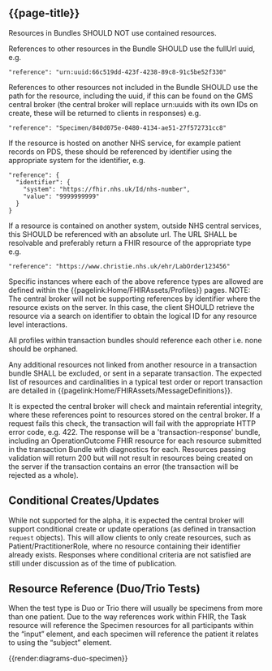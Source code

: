 ## {{page-title}}

Resources in Bundles SHOULD NOT use contained resources. 

References to other resources in the Bundle SHOULD use the fullUrl uuid, e.g. 

```
"reference": "urn:uuid:66c519dd-423f-4238-89c8-91c5be52f330"
```

References to other resources not included in the Bundle SHOULD use the path for the resource, including the uuid, if this can be found on the GMS central broker (the central broker will replace urn:uuids with its own IDs on create, these will be returned to clients in responses) e.g. 

```
"reference": "Specimen/840d075e-0480-4134-ae51-27f572731cc8"
```

If the resource is hosted on another NHS service, for example patient records on PDS, these should be referenced by identifier using the appropriate system for the identifier, e.g. 

```
"reference": {
  "identifier": {
    "system": "https://fhir.nhs.uk/Id/nhs-number",
    "value": "9999999999"
  }
}
```

If a resource is contained on another system, outside NHS central services, this SHOULD be referenced with an absolute url. The URL SHALL be resolvable and preferably return a FHIR resource of the appropriate type e.g.

```
"reference": "https://www.christie.nhs.uk/ehr/LabOrder123456"
```

Specific instances where each of the above reference types are allowed are defined within the {{pagelink:Home/FHIRAssets/Profiles}} pages. NOTE: The central broker will not be supporting references by identifier where the resource exists on the server. In this case, the client SHOULD retrieve the resource via a search on identifier to obtain the logical ID for any resource level interactions.

All profiles within transaction bundles should reference each other i.e. none should be orphaned.

Any additional resources not linked from another resource in a transaction bundle SHALL be excluded, or sent in a separate transaction. The expected list of resources and cardinalities in a typical test order or report transaction are detailed in {{pagelink:Home/FHIRAssets/MessageDefinitions}}.

It is expected the central broker will check and maintain referential integrity, where these references point to resources stored on the central broker. If a request fails this check, the transaction will fail with the appropriate HTTP error code, e.g. 422. The response will be a 'transaction-response' bundle, including an OperationOutcome FHIR resource for each resource submitted in the transaction Bundle with diagnostics for each. Resources passing validation will return 200 but will not result in resources being created on the server if the transaction contains an error (the transaction will be rejected as a whole).

## Conditional Creates/Updates

While not supported for the alpha, it is expected the central broker will support conditional create or update operations (as defined in transaction `request` objects). This will allow clients to only create resources, such as Patient/PractitionerRole, where no resource containing their identifier already exists. Responses where conditional criteria are not satisfied are still under discussion as of the time of publication.

## Resource Reference (Duo/Trio Tests)
When the test type is Duo or Trio there will usually be specimens from more than one patient. Due to the way references work within FHIR, the Task resource will reference the Specimen resources for all participants within the “input” element, and each specimen will reference the patient it relates to using the “subject” element.

{{render:diagrams-duo-specimen}}